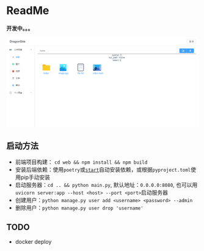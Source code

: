 # ReadMe

**开发中。。。**

![preview](pictures/preview.png)

## 启动方法

* 前端项目构建： `cd web && npm install && npm build`
* 安装后端依赖：使用`poetry`或[`start`](https://github.com/dragon-gcs/start)自动安装依赖，或根据`pyproject.toml`使用pip手动安装
* 启动服务器：`cd .. && python main.py`, 默认地址：`0.0.0.0:8080`, 也可以用`uvicorn server:app --host <host> --port <port>`启动服务器
* 创建用户：`python manage.py user add <username> <password> --admin`
* 删除用户：`python manage.py user drop 'username'`

## TODO

* docker deploy
